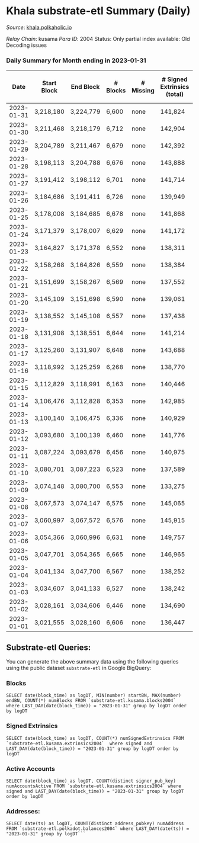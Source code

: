 # Khala substrate-etl Summary (Daily)

_Source_: [khala.polkaholic.io](https://khala.polkaholic.io)

*Relay Chain*: kusama
*Para ID*: 2004
Status: Only partial index available: Old Decoding issues


### Daily Summary for Month ending in 2023-01-31


| Date | Start Block | End Block | # Blocks | # Missing | # Signed Extrinsics (total) | # Active Accounts | # Addresses with Balances | # Events | # Transfers | # XCM Transfers In | # XCM Transfers Out |
| ---- | ----------- | --------- | -------- | --------- | --------------------------- | ----------------- | ------------------------- | -------- | ----------- | ------------------ | ------------------- |
| 2023-01-31 | 3,218,180 | 3,224,779 | 6,600 | none  | 141,824 | 1,529 | 23,240 | 7,956,630 | 131,686 ($2,052,635) | 4 ($1,189.36) |   |
| 2023-01-30 | 3,211,468 | 3,218,179 | 6,712 | none  | 142,904 | 1,404 | 23,206 | 7,746,580 | 131,813 ($679,086) | 4 ($79.18) |   |
| 2023-01-29 | 3,204,789 | 3,211,467 | 6,679 | none  | 142,392 | 1,399 | 23,213 | 7,690,296 | 130,503 ($643,850) | 10 ($278.62) |   |
| 2023-01-28 | 3,198,113 | 3,204,788 | 6,676 | none  | 143,888 | 1,398 | 23,196 | 7,595,821 | 130,209 ($674,865) | 2 ($62.02) |   |
| 2023-01-27 | 3,191,412 | 3,198,112 | 6,701 | none  | 141,714 | 1,355 | 23,189 | 7,612,303 | 130,950 ($760,380) | 6 ($114.09) |   |
| 2023-01-26 | 3,184,686 | 3,191,411 | 6,726 | none  | 139,949 | 1,346 | 23,156 | 7,456,285 | 130,296 ($522,895) | 3 ($212.90) |   |
| 2023-01-25 | 3,178,008 | 3,184,685 | 6,678 | none  | 141,868 | 1,378 | 23,154 | 7,474,622 | 131,153 ($903,877) | 7 ($983.62) |   |
| 2023-01-24 | 3,171,379 | 3,178,007 | 6,629 | none  | 141,172 | 1,421 | 23,147 | 7,410,072 | 130,575 ($1,363,416) | 8 ($1,954.57) |   |
| 2023-01-23 | 3,164,827 | 3,171,378 | 6,552 | none  | 138,311 | 1,368 | 23,142 | 7,320,572 | 128,267 ($494,946) | 9 ($928.80) |   |
| 2023-01-22 | 3,158,268 | 3,164,826 | 6,559 | none  | 138,384 | 1,326 | 23,139 | 7,480,908 | 128,683 ($534,710) | 23 ($480.97) |   |
| 2023-01-21 | 3,151,699 | 3,158,267 | 6,569 | none  | 137,552 | 1,323 | 23,134 | 7,474,381 | 128,877 ($551,418) | 19 ($36.53) |   |
| 2023-01-20 | 3,145,109 | 3,151,698 | 6,590 | none  | 139,061 | 1,352 | 23,115 | 7,479,597 | 129,201 ($388,267) | 7 ($133.91) |   |
| 2023-01-19 | 3,138,552 | 3,145,108 | 6,557 | none  | 137,438 | 1,388 | 23,104 | 7,196,614 | 128,092 ($774,856) | 11 ($4,769.92) |   |
| 2023-01-18 | 3,131,908 | 3,138,551 | 6,644 | none  | 141,214 | 1,415 | 23,091 | 7,423,897 | 130,675 ($590,034) | 5 ($900.02) |   |
| 2023-01-17 | 3,125,260 | 3,131,907 | 6,648 | none  | 143,688 | 1,427 | 23,085 | 7,432,637 | 130,972 ($773,679) | 10 ($1,410.09) |   |
| 2023-01-16 | 3,118,992 | 3,125,259 | 6,268 | none  | 138,770 | 1,442 | 23,095 | 6,979,797 | 123,471 ($804,620) | 9 ($586.40) |   |
| 2023-01-15 | 3,112,829 | 3,118,991 | 6,163 | none  | 140,446 | 1,404 | 23,062 | 6,776,372 | 122,009 ($609,124) | 7 ($151.80) |   |
| 2023-01-14 | 3,106,476 | 3,112,828 | 6,353 | none  | 142,985 | 1,429 | 23,069 | 6,759,375 | 124,287 ($765,322) | 22 ($1,464.65) |   |
| 2023-01-13 | 3,100,140 | 3,106,475 | 6,336 | none  | 140,929 | 1,426 | 23,058 | 6,602,074 | 121,885 ($1,258,752) | 8 ($1,690.49) |   |
| 2023-01-12 | 3,093,680 | 3,100,139 | 6,460 | none  | 141,776 | 1,464 | 23,044 | 6,792,989 | 125,106 ($4,193,489) | 9 ($562.70) |   |
| 2023-01-11 | 3,087,224 | 3,093,679 | 6,456 | none  | 140,975 | 1,457 | 23,025 | 6,707,484 | 124,802 ($4,804,522) | 3 ($41.94) |   |
| 2023-01-10 | 3,080,701 | 3,087,223 | 6,523 | none  | 137,589 | 1,427 | 22,990 | 6,429,611 | 122,492 ($902,199) | 10 ($448.89) |   |
| 2023-01-09 | 3,074,148 | 3,080,700 | 6,553 | none  | 133,275 | 1,393 | 22,988 | 6,081,669 | 118,034 ($871,304) | 14 ($1,011.85) |   |
| 2023-01-08 | 3,067,573 | 3,074,147 | 6,575 | none  | 145,065 | 1,426 | 23,001 | 6,513,638 | 124,681 ($1,355,403) | 20 ($1,538.68) |   |
| 2023-01-07 | 3,060,997 | 3,067,572 | 6,576 | none  | 145,915 | 1,372 | 22,996 | 6,823,374 | 123,561 ($540,765) | 6 ($217.93) |   |
| 2023-01-06 | 3,054,366 | 3,060,996 | 6,631 | none  | 149,757 | 1,353 | 22,978 | 6,573,889 | 126,785 ($528,588) | 3 ($167.30) |   |
| 2023-01-05 | 3,047,701 | 3,054,365 | 6,665 | none  | 146,965 | 1,438 | 22,957 | 6,592,860 | 128,552 ($1,396,398) | 6 ($830.10) |   |
| 2023-01-04 | 3,041,134 | 3,047,700 | 6,567 | none  | 138,252 | 1,495 | 22,939 | 6,130,850 | 121,391 ($983,356) | 23 ($873.59) |   |
| 2023-01-03 | 3,034,607 | 3,041,133 | 6,527 | none  | 138,242 | 1,432 | 22,916 | 6,014,523 | 120,176 ($620,532) | 6 ($875.92) |   |
| 2023-01-02 | 3,028,161 | 3,034,606 | 6,446 | none  | 134,690 | 1,422 | 22,905 | 5,829,194 | 119,882 ($774,114) | 11 ($876.61) |   |
| 2023-01-01 | 3,021,555 | 3,028,160 | 6,606 | none  | 136,447 | 1,377 | 22,903 | 5,852,695 | 121,317 ($412,530) | 12 ($476.65) |   |

## Substrate-etl Queries:
You can generate the above summary data using the following queries using the public dataset `substrate-etl` in Google BigQuery:


### Blocks
```
SELECT date(block_time) as logDT, MIN(number) startBN, MAX(number) endBN, COUNT(*) numBlocks FROM `substrate-etl.kusama.blocks2004`  where LAST_DAY(date(block_time)) = "2023-01-31" group by logDT order by logDT
```


### Signed Extrinsics
```
SELECT date(block_time) as logDT, COUNT(*) numSignedExtrinsics FROM `substrate-etl.kusama.extrinsics2004`  where signed and LAST_DAY(date(block_time)) = "2023-01-31" group by logDT order by logDT
```


### Active Accounts
```
SELECT date(block_time) as logDT, COUNT(distinct signer_pub_key) numAccountsActive FROM `substrate-etl.kusama.extrinsics2004` where signed and LAST_DAY(date(block_time)) = "2023-01-31" group by logDT order by logDT
```


### Addresses:
```
SELECT date(ts) as logDT, COUNT(distinct address_pubkey) numAddress FROM `substrate-etl.polkadot.balances2004` where LAST_DAY(date(ts)) = "2023-01-31" group by logDT```

